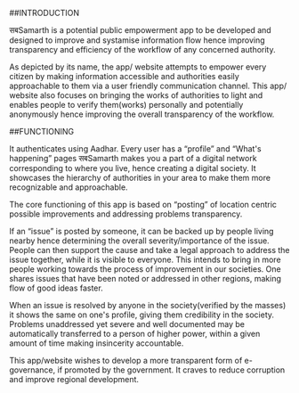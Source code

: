 
##INTRODUCTION

सबSamarth is a potential public empowerment app to be developed and designed to improve and systamise information flow hence improving transparency and efficiency of the workflow of any concerned authority.

As depicted by its name, the app/ website attempts to empower every citizen by making information accessible and authorities easily approachable to them via a user friendly communication channel. This app/ website also focuses on bringing the works of authorities to light and enables people to verify them(works) personally and potentially anonymously hence improving the overall transparency of the workflow.


##FUNCTIONING

It authenticates using Aadhar. Every user has a “profile” and “What's happening” pages  सबSamarth makes you a part of a digital network corresponding to where you live, hence creating a digital society. It showcases the hierarchy of authorities in your area to make them more recognizable and approachable.

The core functioning of this app is based on “posting” of location centric possible improvements and addressing problems transparency.

If an “issue” is posted by someone, it can be backed up by people living nearby hence determining the overall severity/importance of the issue. People can then support the cause and take a legal approach to address the issue together, while it is visible to everyone. This intends to bring in more people working towards the process of improvement in our societies. One shares issues that have been noted or addressed in other regions, making flow of good ideas faster.

When an issue is resolved by anyone in the society(verified by the masses) it shows the same on one's profile, giving them credibility in the society. Problems unaddressed yet severe and well documented may be automatically transferred to a person of higher power, within a given amount of time making insincerity accountable.

This app/website wishes to develop a more transparent form of e-governance, if promoted by the government. It craves to reduce corruption and improve regional development.



